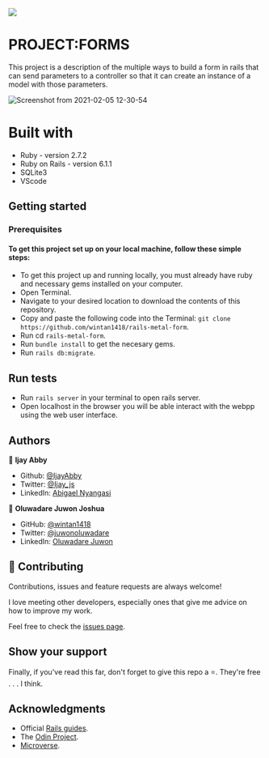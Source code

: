 ![](https://img.shields.io/badge/Microverse-blueviolet)

# PROJECT:FORMS

This project is a description of the multiple ways to build a form in rails that can send parameters to a controller so that it can create an instance of a model with those parameters.

![Screenshot from 2021-02-05 12-30-54](https://user-images.githubusercontent.com/43843720/107016009-77fd6e00-67ae-11eb-8b2e-42957befaa56.png)

# Built with
* Ruby - version 2.7.2
* Ruby on Rails - version 6.1.1
* SQLite3
* VScode

## Getting started

### Prerequisites

#### To get this project set up on your local machine, follow these simple steps:

* To get this project up and running locally, you must already have ruby and necessary gems installed on your computer.
*  Open Terminal.
*  Navigate to your desired location to download the contents of this repository.
*  Copy and paste the following code into the Terminal: ``git clone https://github.com/wintan1418/rails-metal-form``.
*  Run cd ``rails-metal-form``.
*  Run ``bundle install`` to get the necesary gems.
*  Run ``rails db:migrate``.

## Run tests

- Run ``rails server`` in your terminal to open rails server.
- Open localhost in the browser you will be able interact with the webpp using the web user interface.


 ## Authors

👤 **Ijay Abby**

- Github: [@IjayAbby](https://github.com/IjayAbby)
- Twitter: [@Ijay_js](https://twitter.com/Ijay_js)
- LinkedIn: [Abigael Nyangasi](https://www.linkedin.com/in/ijayabby4/)

👤 **Oluwadare Juwon Joshua**

- GitHub: [@wintan1418](https://github.com/wintan1418)
- Twitter: [@juwonoluwadare](https://twitter.com/oluwadarejuwon)
- LinkedIn: [Oluwadare Juwon](https://www.linkedin.com/in/oluwadare-juwon-048a391a8/)

## 🤝 Contributing

Contributions, issues and feature requests are always welcome!

I love meeting other developers, especially ones that give me advice on how to improve my work.

Feel free to check the [issues page](https://github.com/wintan1418/rails-metal-form/issues).

## Show your support

Finally, if you've read this far, don't forget to give this repo a ⭐️. They're free . . . I think.

## Acknowledgments

- Official [Rails guides](https://guides.rubyonrails.org/index.html). 
- The [Odin Project](https://www.theodinproject.com/courses/ruby-on-rails/lessons/forms#project-bare-metal-forms-and-helpers).
- [Microverse](https://www.microverse.org/).

